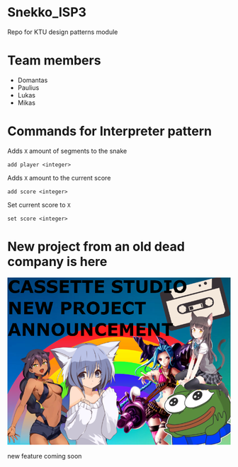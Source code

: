 # Snekko_ISP3
Repo for KTU design patterns module
# Team members
 * Domantas
 * Paulius
 * Lukas
 * Mikas

# Commands for Interpreter pattern
Adds `X` amount of segments to the snake
```
add player <integer> 
```

Adds `X` amount to the current score
```
add score <integer>
```

Set current score to `X`
```
set score <integer>
```

# New project from an old dead company is here

![Announcement](https://github.com/Rapsas/Snekko_ISP3/blob/master/img.png)

new feature coming soon
 

